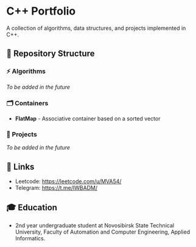 # C++ Portfolio

A collection of algorithms, data structures, and projects implemented in C++.

## 📁 Repository Structure

### ⚡ Algorithms
*To be added in the future*

### 🗂️ Containers
- **FlatMap** - Associative container based on a sorted vector

### 🚀 Projects
*To be added in the future*

## 🔗 Links
- Leetcode: https://leetcode.com/u/MVA54/
- Telegram: https://t.me/IWBADM/

## 🎓 Education
- 2nd year undergraduate student at Novosibirsk State Technical University, Faculty of Automation and Computer Engineering, Applied Informatics.
